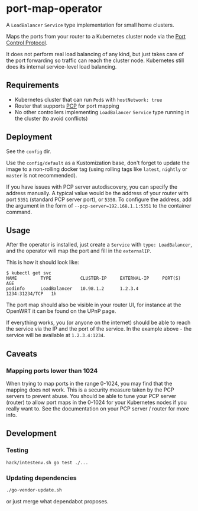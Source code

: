 # port-map-operator

A `LoadBalancer` `Service` type implementation for small home clusters.

Maps the ports from your router to a Kubernetes cluster node
via the [Port Control Protocol](https://tools.ietf.org/html/rfc6887).

It does not perform real load balancing of any kind, but just takes care of
the port forwarding so traffic can reach the cluster node.
Kubernetes still does its internal service-level load balancing.

## Requirements

- Kubernetes cluster that can run `Pod`s with `hostNetwork: true`
- Router that supports [PCP](https://tools.ietf.org/html/rfc6887)
  for port mapping
- No other controllers implementing `LoadBalancer` `Service` type running in
  the cluster (to avoid conflicts)

## Deployment

See the `config` dir.

Use the `config/default` as a Kustomization base, don't forget to update the
image to a non-rolling docker tag (using rolling tags like `latest`, `nightly`
or `master` is not recommended).

If you have issues with PCP server autodiscovery, you can specify the address
manually. A typical value would be the address of your router with port `5351`
(standard PCP server port), or `5350`.
To configure the address, add the argument in the form of
`--pcp-server=192.168.1.1:5351` to the container command.

## Usage

After the operator is installed, just create a `Service` with
`type: LoadBalancer`, and the operator will map the port and fill in the
`externalIP`.

This is how it should look like:

```shell
$ kubectl get svc
NAME         TYPE           CLUSTER-IP     EXTERNAL-IP     PORT(S)          AGE
podinfo      LoadBalancer   10.98.1.2      1.2.3.4         1234:31234/TCP   1h
```

The port map should also be visible in your router UI, for instance at
the OpenWRT it can be found on the UPnP page.

If everything works, you (or anyone on the internet) should be able to reach
the service via the IP and the port of the service.
In the example above - the service will be available at `1.2.3.4:1234`.

## Caveats

### Mapping ports lower than 1024

When trying to map ports in the range 0-1024, you may find that the mapping does
not work. This is a security measure taken by the PCP servers to prevent abuse.
You should be able to tune your PCP server (router) to allow port maps in
the 0-1024 for your Kubernetes nodes if you really want to.
See the documentation on your PCP server / router for more info.

## Development

### Testing

```bash
hack/intestenv.sh go test ./...
```

### Updating dependencies

```bash
./go-vendor-update.sh
```

or just merge what dependabot proposes.
